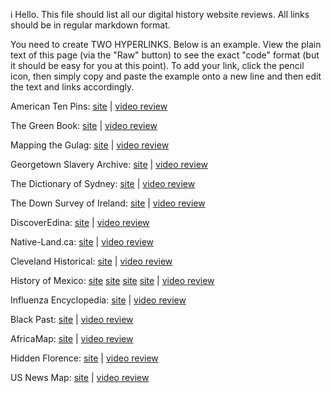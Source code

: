 

i
Hello. This file should list all our digital history website reviews. All links should be in regular markdown format.

You need to create TWO HYPERLINKS. Below is an example. View the plain text of this page (via the "Raw" button) to see the exact "code" format (but it should be easy for you at this point). To add your link, click the pencil icon, then simply copy and paste the example onto a new line and then edit the text and links accordingly.


American Ten Pins: [site](http://www.americantenpins.com/) | [video review](https://youtu.be/8X7LFIXUGbw)

The Green Book: [site](http://publicdomain.nypl.org/greenbook-map/) | [video review](https://www.youtube.com/watch?v=C7tGm8KU7uA)

Mapping the Gulag: [site](http://www.gulagmaps.org) | [video review](https://youtu.be/3QXH_b2Hcbo)

Georgetown Slavery Archive: [site](http://slaveryarchive.georgetown.edu/about) | [video review](https://youtu.be/bifsQcL-CGw)

The Dictionary of Sydney: [site](http://home.dictionaryofsydney.org) | [video review](https://www.youtube.com/watch?v=skDsbUmXDmg&feature=youtu.be)

The Down Survey of Ireland: [site](http://downsurvey.tcd.ie/index.html) | [video review](https://youtu.be/SSY7siRNEvk)

DiscoverEdina: [site](http://wwwold.edina.ac.uk/projects/discoveredina_summary.html) | [video review](https://youtu.be/1niMrVbeYVY)

Native-Land.ca: [site](https://native-land.ca/) | [video review](https://www.youtube.com/watch?v=_Umwe5gKH0A)

Cleveland Historical: [site](https://clevelandhistorical.org/) | [video review](https://www.youtube.com/watch?v=SVjPSqXh_tI)

History of Mexico: [site](http://www.history.com/topics/mexico/history-of-mexico) [site](http://history-world.org/mexico.htm) [site](http://www.geographia.com/mexico/mexicohistory.htm) [site](https://www.britannica.com/place/Mexico) | [video review](https://www.youtube.com/watch?v=BzaZ2HHWWEY)

Influenza Encyclopedia: [site](http://www.influenzaarchive.org/index.html) | [video review](https://www.youtube.com/watch?v=XlLub_NVoZM&t=2s)

Black Past: [site](http://www.blackpast.org) | [video review](https://www.youtube.com/watch?v=20AY8reSV04&feature=youtu.be)

AfricaMap: [site](http://worldmap.harvard.edu/africamap/) | [video review](https://youtu.be/0o8wFFHlHBc)

Hidden Florence: [site](https://hiddenflorence.org/) | [video review](https://youtu.be/765LFIXUGiw)

US News Map: [site](http://usnewsmap.com/) | [video review](https://www.youtube.com/watch?v=IG4Ld0xleBU)
